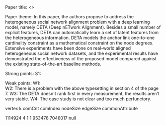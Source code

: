 Paper title: <<Deep Heterogeneous Social Network Alignment>>

Paper theme:
In this paper, the authors propose to address the heterogeneous social network alignment problem with a deep learning model, namely DETA (Deep nETwork Alignment). Besides a small number of explicit features, DETA can automatically learn a set of latent features from the heterogeneous information. DETA models the anchor link one-to-one cardinality constraint as a mathematical constraint on the node degrees. Extensive experiments have been done on real-world aligned heterogeneous social network datasets, and the experimental results have demonstrated the effectiveness of the proposed model compared against the existing state-of-the-art baseline methods.

Strong points:
S1: 


Weak points:
W1:  
W2: There is a problem with the above typesetting in section 4 of the page 7.
W3: The DETA doesn't rank first in every measurement, the results aren't very stable.
W4: The case study is not clear and too much perfunctory.









vertex   k   comCnt
 comIndex    nodeSize    edgeSize    commonAttribute

1114924 4   1
1   953476  7046017 null
